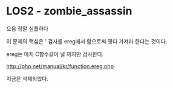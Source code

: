 # LOS2 - zombie_assassin

으음 정말 심플하다

이 문제의 핵심은 ' 검사를 ereg에서 함으로써 옛다 가져라 한다는 것이다.

ereg는 마치 C함수같이 널 까지만 검사한다.

http://php.net/manual/kr/function.ereg.php

지금은 삭제되었다.